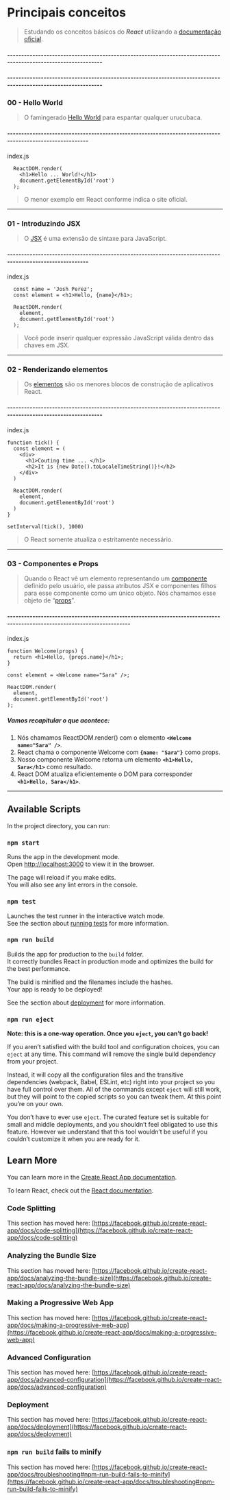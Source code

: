 # Principais conceitos

>Estudando os conceitos básicos do *__React__* utilizando a [documentação oficial](https://pt-br.reactjs.org/docs/hello-world.html).

#### --------------------------------------------------------------------------------------------------------------
#### --------------------------------------------------------------------------------------------------------------
### 00 - Hello World

> O famingerado [Hello World](https://pt-br.reactjs.org/docs/hello-world.html) para espantar qualquer urucubaca. 

#### ---------------------------------------------------------------------------------------------------------
index.js

```
  ReactDOM.render(    
    <h1>Hello ... World!</h1>
    document.getElementById('root')
  );

```

> O menor exemplo em React conforme indica o site oficial.

***
### 01 - Introduzindo JSX

> O [JSX](https://pt-br.reactjs.org/docs/introducing-jsx.html) é uma extensão de sintaxe para JavaScript. 

#### ---------------------------------------------------------------------------------------------------------

index.js

```
  const name = 'Josh Perez';
  const element = <h1>Hello, {name}</h1>;

  ReactDOM.render(
    element,
    document.getElementById('root')
  );
```
> Você pode inserir qualquer expressão JavaScript válida dentro das chaves em JSX.
***

### 02 - Renderizando elementos

> Os [elementos](https://pt-br.reactjs.org/docs/rendering-elements.html) são os menores blocos de construção de aplicativos React.

#### --------------------------------------------------------------------------------------------------------------

index.js

```
function tick() {  
  const element = (
    <div>
      <h1>Couting time ... </h1>
      <h2>It is {new Date().toLocaleTimeString()}!</h2>
    </div>
  )

  ReactDOM.render(
    element,
    document.getElementById('root')
  )
}

setInterval(tick(), 1000)
```
> O React somente atualiza o estritamente necessário.
***

### 03 - Componentes e Props

> Quando o React vê um elemento representando um [componente](https://pt-br.reactjs.org/docs/components-and-props.html) definido pelo usuário, 
  ele passa atributos JSX e componentes filhos para esse componente como um único 
  objeto. Nós chamamos esse objeto de “[props](https://pt-br.reactjs.org/docs/components-and-props.html)”.

#### ------------------------------------------------------------------------------------------------------------------------

index.js

```
function Welcome(props) {
  return <h1>Hello, {props.name}</h1>;
}

const element = <Welcome name="Sara" />;

ReactDOM.render(
  element,
  document.getElementById('root')
);
```
##### Vamos recapitular o que acontece:
1. Nós chamamos ReactDOM.render() com o elemento __```<Welcome name="Sara" />```__.
2. React chama o componente Welcome com __```{name: "Sara"}```__ como props.
3. Nosso componente Welcome retorna um elemento __```<h1>Hello, Sara</h1>```__ como resultado.
4. React DOM atualiza eficientemente o DOM para corresponder __```<h1>Hello, Sara</h1>```__.
***

## Available Scripts

In the project directory, you can run:

### `npm start`

Runs the app in the development mode.\
Open [http://localhost:3000](http://localhost:3000) to view it in the browser.

The page will reload if you make edits.\
You will also see any lint errors in the console.

### `npm test`

Launches the test runner in the interactive watch mode.\
See the section about [running tests](https://facebook.github.io/create-react-app/docs/running-tests) for more information.

### `npm run build`

Builds the app for production to the `build` folder.\
It correctly bundles React in production mode and optimizes the build for the best performance.

The build is minified and the filenames include the hashes.\
Your app is ready to be deployed!

See the section about [deployment](https://facebook.github.io/create-react-app/docs/deployment) for more information.

### `npm run eject`

**Note: this is a one-way operation. Once you `eject`, you can’t go back!**

If you aren’t satisfied with the build tool and configuration choices, you can `eject` at any time. This command will remove the single build dependency from your project.

Instead, it will copy all the configuration files and the transitive dependencies (webpack, Babel, ESLint, etc) right into your project so you have full control over them. All of the commands except `eject` will still work, but they will point to the copied scripts so you can tweak them. At this point you’re on your own.

You don’t have to ever use `eject`. The curated feature set is suitable for small and middle deployments, and you shouldn’t feel obligated to use this feature. However we understand that this tool wouldn’t be useful if you couldn’t customize it when you are ready for it.

## Learn More

You can learn more in the [Create React App documentation](https://facebook.github.io/create-react-app/docs/getting-started).

To learn React, check out the [React documentation](https://reactjs.org/).

### Code Splitting

This section has moved here: [https://facebook.github.io/create-react-app/docs/code-splitting](https://facebook.github.io/create-react-app/docs/code-splitting)

### Analyzing the Bundle Size

This section has moved here: [https://facebook.github.io/create-react-app/docs/analyzing-the-bundle-size](https://facebook.github.io/create-react-app/docs/analyzing-the-bundle-size)

### Making a Progressive Web App

This section has moved here: [https://facebook.github.io/create-react-app/docs/making-a-progressive-web-app](https://facebook.github.io/create-react-app/docs/making-a-progressive-web-app)

### Advanced Configuration

This section has moved here: [https://facebook.github.io/create-react-app/docs/advanced-configuration](https://facebook.github.io/create-react-app/docs/advanced-configuration)

### Deployment

This section has moved here: [https://facebook.github.io/create-react-app/docs/deployment](https://facebook.github.io/create-react-app/docs/deployment)

### `npm run build` fails to minify

This section has moved here: [https://facebook.github.io/create-react-app/docs/troubleshooting#npm-run-build-fails-to-minify](https://facebook.github.io/create-react-app/docs/troubleshooting#npm-run-build-fails-to-minify)

